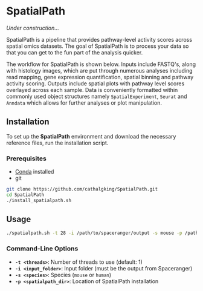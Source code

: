 # SpatialPath

*Under construction...*

SpatialPath is a pipeline that provides pathway-level activity scores across spatial omics datasets. The goal of SpatialPath is to process your data so that you can get to the fun part of the analysis quicker.

The workflow for SpatialPath is shown below. Inputs include FASTQ's, along with histology images, which are put through numerous analyses including read mapping, gene expression quantification, spatial binning and pathway activity scoring. Outputs include spatial plots with pathway level scores overlayed across each sample. Data is conveniently formatted within commonly used object structures namely ```SpatialExperiment```, ```Seurat``` and ```Anndata``` which allows for further analyses or plot manipulation.


## Installation

To set up the **SpatialPath** environment and download the necessary reference files, run the installation script.

### Prerequisites
- [Conda](https://docs.conda.io/en/latest/miniconda.html) installed  
- git


```bash
git clone https://github.com/cathalgking/SpatialPath.git
cd SpatialPath
./install_spatialpath.sh
```




## Usage

```bash
./spatialpath.sh -t 28 -i /path/to/spaceranger/output -s mouse -p /path/to/spatialpath
```

### Command-Line Options

- **`-t <threads>`**: Number of threads to use (default: 1)
- **`-i <input_folder>`**: Input folder (must be the output from Spaceranger)
- **`-s <species>`**: Species (`mouse` or `human`)
- **`-p <spatialpath_dir>`**: Location of SpatialPath installation
